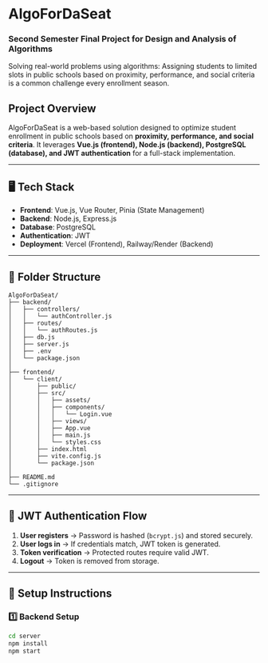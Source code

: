 # AlgoForDaSeat

### **Second Semester Final Project for Design and Analysis of Algorithms**
Solving real-world problems using algorithms:
Assigning students to limited slots in public schools based on proximity, performance, and social criteria is a common challenge every enrollment season.

## **Project Overview**
AlgoForDaSeat is a web-based solution designed to optimize student enrollment in public schools based on **proximity, performance, and social criteria**. It leverages **Vue.js (frontend), Node.js (backend), PostgreSQL (database), and JWT authentication** for a full-stack implementation.

---

## **🖥️ Tech Stack**
- **Frontend**: Vue.js, Vue Router, Pinia (State Management)
- **Backend**: Node.js, Express.js
- **Database**: PostgreSQL
- **Authentication**: JWT
- **Deployment**: Vercel (Frontend), Railway/Render (Backend)

---

## **📁 Folder Structure**

```
AlgoForDaSeat/
├── backend/
│   ├── controllers/
│   │   └── authController.js
│   ├── routes/
│   │   └── authRoutes.js
│   ├── db.js
│   ├── server.js
│   ├── .env
│   └── package.json
│
├── frontend/
│   └── client/
│       ├── public/
│       ├── src/
│       │   ├── assets/
│       │   ├── components/
│       │   │   └── Login.vue
│       │   ├── views/
│       │   ├── App.vue
│       │   ├── main.js
│       │   └── styles.css
│       ├── index.html
│       ├── vite.config.js
│       └── package.json
│
├── README.md
└── .gitignore
```

---

## **🔐 JWT Authentication Flow**
1. **User registers** → Password is hashed (`bcrypt.js`) and stored securely.
2. **User logs in** → If credentials match, JWT token is generated.
3. **Token verification** → Protected routes require valid JWT.
4. **Logout** → Token is removed from storage.

---

## **🚀 Setup Instructions**
### **1️⃣ Backend Setup**
```sh
cd server
npm install
npm start

